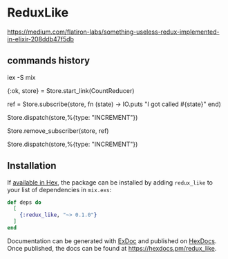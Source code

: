 # ReduxLike


https://medium.com/flatiron-labs/something-useless-redux-implemented-in-elixir-208ddb47f5db

## commands history

iex -S mix

{:ok, store} = Store.start_link(CountReducer)

ref = Store.subscribe(store, fn (state) -> IO.puts "I got called #{state}" end)

Store.dispatch(store,%{type: "INCREMENT"})

Store.remove_subscriber(store, ref)

Store.dispatch(store,%{type: "INCREMENT"})

## Installation

If [available in Hex](https://hex.pm/docs/publish), the package can be installed
by adding `redux_like` to your list of dependencies in `mix.exs`:

```elixir
def deps do
  [
    {:redux_like, "~> 0.1.0"}
  ]
end
```

Documentation can be generated with [ExDoc](https://github.com/elixir-lang/ex_doc)
and published on [HexDocs](https://hexdocs.pm). Once published, the docs can
be found at <https://hexdocs.pm/redux_like>.
